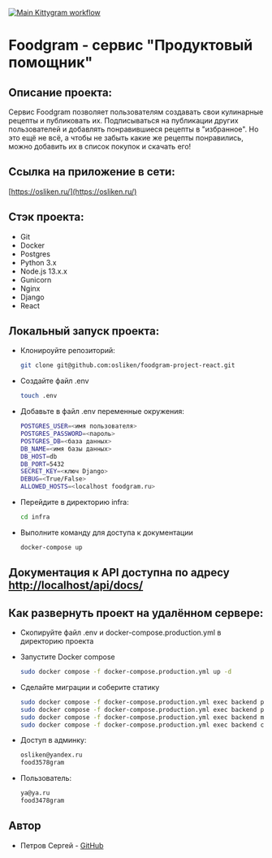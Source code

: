 [![Main Kittygram workflow](https://github.com/osliken/foodgram-project-react/actions/workflows/main.yml/badge.svg)](https://github.com/osliken/foodgram-project-react/actions/workflows/main.yml)

# Foodgram - сервис "Продуктовый помощник"

## Описание проекта: 

Сервис Foodgram позволяет пользователям создавать свои кулинарные рецепты и публиковать их. Подписываться на публикации других пользователей и добавлять понравившиеся рецепты в "избранное". Но это ещё не всё, а чтобы не забыть какие же рецепты понравились, можно добавить их в список покупок и скачать его!

## Ссылка на приложение в сети:

[https://osliken.ru/](https://osliken.ru/)


## Стэк проекта:

- Git
- Docker
- Postgres
- Python 3.x
- Node.js 13.x.x
- Gunicorn
- Nginx
- Django
- React

## Локальный запуск проекта:

- Клонироуйте репозиторий:

    ```bash
    git clone git@github.com:osliken/foodgram-project-react.git
    ```
- Создайте файл .env

    ```bash
    touch .env
    ```
- Добавьте в файл .env переменные окружения:

    ```bash
    POSTGRES_USER=<имя пользователя>
    POSTGRES_PASSWORD=<пароль>
    POSTGRES_DB=<база данных>
    DB_NAME=<имя базы данных>
    DB_HOST=db
    DB_PORT=5432
    SECRET_KEY=<ключ Django>
    DEBUG=<True/False>
    ALLOWED_HOSTS=<localhost foodgram.ru>
    ```
- Перейдите в директорию infra:
    
    ```bash
    cd infra
    ```
- Выполните команду для доступа к документации

    ```bash
    docker-compose up
    ```

## Документация к API доступна по адресу <http://localhost/api/docs/>


## Как развернуть проект на удалённом сервере:

- Скопируйте файл .env и docker-compose.production.yml в директорию проекта
- Запустите Docker compose

    ```bash
    sudo docker compose -f docker-compose.production.yml up -d
    ```
- Сделайте миграции и соберите статику

    ```bash
    sudo docker compose -f docker-compose.production.yml exec backend python manage.py migrate
    sudo docker compose -f docker-compose.production.yml exec backend python manage.py collectstatic
    sudo docker compose -f docker-compose.production.yml exec backend mkdir -p /backend_static/static/
    sudo docker compose -f docker-compose.production.yml exec backend cp -r /app/collected_static/. /static/static/
    ```
- Доступ в админку:

    ```bash
    osliken@yandex.ru
    food3578gram
    ```
- Пользователь:

    ```bash
    ya@ya.ru
    food3478gram
    ```

## Автор

- Петров Сергей - [GitHub](https://github.com/osliken)
